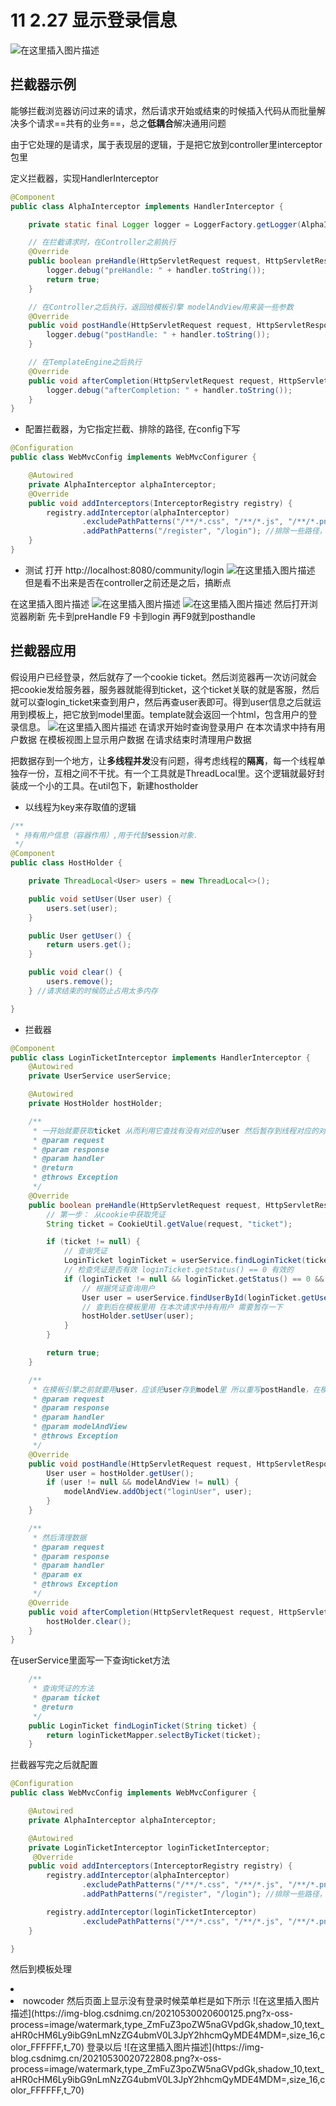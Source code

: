 # 11 2.27 显示登录信息
![在这里插入图片描述](https://img-blog.csdnimg.cn/2021052923580637.png?x-oss-process=image/watermark,type_ZmFuZ3poZW5naGVpdGk,shadow_10,text_aHR0cHM6Ly9ibG9nLmNzZG4ubmV0L3JpY2hhcmQyMDE4MDM=,size_16,color_FFFFFF,t_70)

## 拦截器示例
能够拦截浏览器访问过来的请求，然后请求开始或结束的时候插入代码从而批量解决多个请求==共有的业务==，总之**低耦合**解决通用问题

由于它处理的是请求，属于表现层的逻辑，于是把它放到controller里interceptor包里

定义拦截器，实现HandlerInterceptor

```java
@Component
public class AlphaInterceptor implements HandlerInterceptor {

    private static final Logger logger = LoggerFactory.getLogger(AlphaInterceptor.class);

    // 在拦截请求时，在Controller之前执行
    @Override
    public boolean preHandle(HttpServletRequest request, HttpServletResponse response, Object handler) throws Exception {
        logger.debug("preHandle: " + handler.toString());
        return true;
    }

    // 在Controller之后执行，返回给模板引擎 modelAndView用来装一些参数
    @Override
    public void postHandle(HttpServletRequest request, HttpServletResponse response, Object handler, ModelAndView modelAndView) throws Exception {
        logger.debug("postHandle: " + handler.toString());
    }

    // 在TemplateEngine之后执行
    @Override
    public void afterCompletion(HttpServletRequest request, HttpServletResponse response, Object handler, Exception ex) throws Exception {
        logger.debug("afterCompletion: " + handler.toString());
    }
}

```
- 配置拦截器，为它指定拦截、排除的路径, 在config下写

```java
@Configuration
public class WebMvcConfig implements WebMvcConfigurer {

    @Autowired
    private AlphaInterceptor alphaInterceptor;
    @Override
    public void addInterceptors(InterceptorRegistry registry) {
        registry.addInterceptor(alphaInterceptor)
                .excludePathPatterns("/**/*.css", "/**/*.js", "/**/*.png", "/**/*.jpg", "/**/*.jpeg")
                .addPathPatterns("/register", "/login"); //排除一些路径，即一些静态资源。然后明确需要拦截的路径/register等
    }
}
```
- 测试
打开 http://localhost:8080/community/login
![在这里插入图片描述](https://img-blog.csdnimg.cn/20210530003339825.png)
但是看不出来是否在controller之前还是之后，搞断点

在这里插入图片描述
![在这里插入图片描述](https://img-blog.csdnimg.cn/20210530004129345.png?x-oss-process=image/watermark,type_ZmFuZ3poZW5naGVpdGk,shadow_10,text_aHR0cHM6Ly9ibG9nLmNzZG4ubmV0L3JpY2hhcmQyMDE4MDM=,size_16,color_FFFFFF,t_70)
![在这里插入图片描述](https://img-blog.csdnimg.cn/20210530004053430.png?x-oss-process=image/watermark,type_ZmFuZ3poZW5naGVpdGk,shadow_10,text_aHR0cHM6Ly9ibG9nLmNzZG4ubmV0L3JpY2hhcmQyMDE4MDM=,size_16,color_FFFFFF,t_70)
然后打开浏览器刷新
先卡到preHandle
F9 卡到login
再F9就到posthandle
## 拦截器应用
假设用户已经登录，然后就存了一个cookie ticket。然后浏览器再一次访问就会把cookie发给服务器，服务器就能得到ticket，这个ticket关联的就是客服，然后就可以查login_ticket来查到用户，然后再查user表即可。得到user信息之后就运用到模板上，把它放到model里面。template就会返回一个html，包含用户的登录信息。
![在这里插入图片描述](https://img-blog.csdnimg.cn/20210530005523480.png?x-oss-process=image/watermark,type_ZmFuZ3poZW5naGVpdGk,shadow_10,text_aHR0cHM6Ly9ibG9nLmNzZG4ubmV0L3JpY2hhcmQyMDE4MDM=,size_16,color_FFFFFF,t_70)
在请求开始时查询登录用户
在本次请求中持有用户数据
在模板视图上显示用户数据
在请求结束时清理用户数据

把数据存到一个地方，让**多线程并发**没有问题，得考虑线程的**隔离**，每一个线程单独存一份，互相之间不干扰。有一个工具就是ThreadLocal里。这个逻辑就最好封装成一个小的工具。在util包下，新建hostholder
- 以线程为key来存取值的逻辑
```java
/**
 * 持有用户信息（容器作用）,用于代替session对象.
 */
@Component
public class HostHolder {

    private ThreadLocal<User> users = new ThreadLocal<>();

    public void setUser(User user) {
        users.set(user);
    }

    public User getUser() {
        return users.get();
    }

    public void clear() {
        users.remove();
    } //请求结束的时候防止占用太多内存

}
```
- 拦截器

```java
@Component
public class LoginTicketInterceptor implements HandlerInterceptor {
    @Autowired
    private UserService userService;

    @Autowired
    private HostHolder hostHolder;

    /**
     * 一开始就要获取ticket 从而利用它查找有没有对应的user 然后暂存到线程对应的对象hostHolder
     * @param request
     * @param response
     * @param handler
     * @return
     * @throws Exception
     */
    @Override
    public boolean preHandle(HttpServletRequest request, HttpServletResponse response, Object handler) throws Exception {
        // 第一步： 从cookie中获取凭证
        String ticket = CookieUtil.getValue(request, "ticket");

        if (ticket != null) {
            // 查询凭证
            LoginTicket loginTicket = userService.findLoginTicket(ticket);
            // 检查凭证是否有效 loginTicket.getStatus() == 0 有效的
            if (loginTicket != null && loginTicket.getStatus() == 0 && loginTicket.getExpired().after(new Date())) {
                // 根据凭证查询用户
                User user = userService.findUserById(loginTicket.getUserId());
                // 查到后在模板里用 在本次请求中持有用户 需要暂存一下
                hostHolder.setUser(user);
            }
        }

        return true;
    }

    /**
     * 在模板引擎之前就要用user，应该把user存到model里 所以重写postHandle，在模板之前调用
     * @param request
     * @param response
     * @param handler
     * @param modelAndView
     * @throws Exception
     */
    @Override
    public void postHandle(HttpServletRequest request, HttpServletResponse response, Object handler, ModelAndView modelAndView) throws Exception {
        User user = hostHolder.getUser();
        if (user != null && modelAndView != null) {
            modelAndView.addObject("loginUser", user);
        }
    }

    /**
     * 然后清理数据
     * @param request
     * @param response
     * @param handler
     * @param ex
     * @throws Exception
     */
    @Override
    public void afterCompletion(HttpServletRequest request, HttpServletResponse response, Object handler, Exception ex) throws Exception {
        hostHolder.clear();
    }
}
```
在userService里面写一下查询ticket方法

```java
    /**
     * 查询凭证的方法
     * @param ticket
     * @return
     */
    public LoginTicket findLoginTicket(String ticket) {
        return loginTicketMapper.selectByTicket(ticket);
    }
```

拦截器写完之后就配置

```java
@Configuration
public class WebMvcConfig implements WebMvcConfigurer {

    @Autowired
    private AlphaInterceptor alphaInterceptor;

    @Autowired
    private LoginTicketInterceptor loginTicketInterceptor;
     @Override
    public void addInterceptors(InterceptorRegistry registry) {
        registry.addInterceptor(alphaInterceptor)
                .excludePathPatterns("/**/*.css", "/**/*.js", "/**/*.png", "/**/*.jpg", "/**/*.jpeg")
                .addPathPatterns("/register", "/login"); //排除一些路径，即一些静态资源。然后明确需要拦截的路径/register等

        registry.addInterceptor(loginTicketInterceptor)
                .excludePathPatterns("/**/*.css", "/**/*.js", "/**/*.png", "/**/*.jpg", "/**/*.jpeg");
    }

}
```

然后到模板处理
<li class="nav-item ml-3 btn-group-vertical" th:if="${loginUser!=null}">
<li class="nav-item ml-3 btn-group-vertical dropdown" th:if="${loginUser!=null}">
<span class="dropdown-item text-center text-secondary" th:utext="${loginUser.username}">nowcoder</span>
然后页面上显示没有登录时候菜单栏是如下所示
![在这里插入图片描述](https://img-blog.csdnimg.cn/20210530020600125.png?x-oss-process=image/watermark,type_ZmFuZ3poZW5naGVpdGk,shadow_10,text_aHR0cHM6Ly9ibG9nLmNzZG4ubmV0L3JpY2hhcmQyMDE4MDM=,size_16,color_FFFFFF,t_70)
登录以后
![在这里插入图片描述](https://img-blog.csdnimg.cn/20210530020722808.png?x-oss-process=image/watermark,type_ZmFuZ3poZW5naGVpdGk,shadow_10,text_aHR0cHM6Ly9ibG9nLmNzZG4ubmV0L3JpY2hhcmQyMDE4MDM=,size_16,color_FFFFFF,t_70)